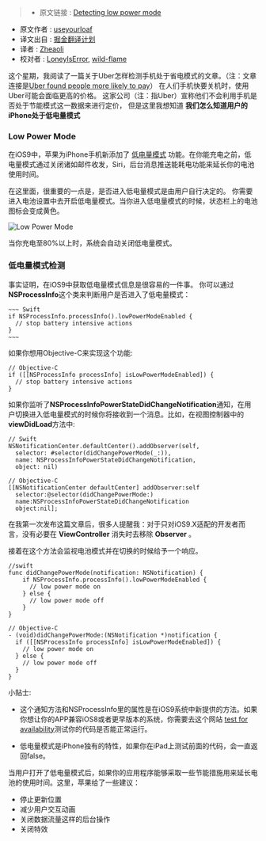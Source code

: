 >* 原文链接 : [Detecting low power mode](http://useyourloaf.com/blog/detecting-low-power-mode/)
* 原文作者 : [useyourloaf](http://useyourloaf.com/)
* 译文出自 : [掘金翻译计划](https://github.com/xitu/gold-miner)
* 译者 : [Zheaoli](https://github.com/Zheaoli)
* 校对者 : [LoneyIsError](https://github.com/LoneyIsError), [wild-flame](https://github.com/wild-flame)


这个星期，我阅读了一篇关于Uber怎样检测手机处于省电模式的文章。（注：文章连接是[Uber found people more likely to pay](http://www.npr.org/2016/05/17/478266839/this-is-your-brain-on-uber)） 在人们手机快要关机时，使用Uber可能会面临更高的价格。 这家公司（注：指Uber）宣称他们不会利用手机是否处于节能模式这一数据来进行定价， 但是这里我想知道 **我们怎么知道用户的iPhone处于低电量模式**


### Low Power Mode

在iOS9中，苹果为iPhone手机新添加了 [低电量模式](https://support.apple.com/en-gb/HT205234) 功能。在你能充电之前，低电量模式通过关闭诸如邮件收发，Siri，后台消息推送能耗电功能来延长你的电池使用时间。

在这里面，很重要的一点是，是否进入低电量模式是由用户自行决定的。 你需要进入电池设置中去开启低电量模式。当你进入低电量模式的时候，状态栏上的电池图标会变成黄色。

![Low Power Mode](http://ww3.sinaimg.cn/large/72f96cbajw1f4dvuztcnej20m80et0u9)

当你充电至80%以上时，系统会自动关闭低电量模式。

### 低电量模式检测

事实证明，在iOS9中获取低电量模式信息是很容易的一件事。 你可以通过**NSProcessInfo**这个类来判断用户是否进入了低电量模式：

    ~~~ Swift
    if NSProcessInfo.processInfo().lowPowerModeEnabled {
      // stop battery intensive actions
    }
    ~~~

如果你想用Objective-C来实现这个功能:

    // Objective-C
    if ([[NSProcessInfo processInfo] isLowPowerModeEnabled]) {
      // stop battery intensive actions
    }

如果你监听了**NSProcessInfoPowerStateDidChangeNotification**通知，在用户切换进入低电量模式的时候你将接收到一个消息。比如，在视图控制器中的**viewDidLoad**方法中:

    // Swift
    NSNotificationCenter.defaultCenter().addObserver(self,
      selector: #selector(didChangePowerMode(_:)),
      name: NSProcessInfoPowerStateDidChangeNotification,
      object: nil)

    // Objective-C
    [[NSNotificationCenter defaultCenter] addObserver:self
      selector:@selector(didChangePowerMode:)
      name:NSProcessInfoPowerStateDidChangeNotification
      object:nil];

在我第一次发布这篇文章后，很多人提醒我：对于只对iOS9.X适配的开发者而言，没有必要在 **ViewController** 消失时去移除 **Observer** 。

接着在这个方法会监视电池模式并在切换的时候给予一个响应。

    //swift
    func didChangePowerMode(notification: NSNotification) {
        if NSProcessInfo.processInfo().lowPowerModeEnabled {
          // low power mode on
        } else {
          // low power mode off
        }
    }

    // Objective-C
    - (void)didChangePowerMode:(NSNotification *)notification {
      if ([[NSProcessInfo processInfo] isLowPowerModeEnabled]) {
        // low power mode on
      } else {
        // low power mode off
      }
    }

小贴士:

*   这个通知方法和NSProcessInfo里的属性是在iOS9系统中新提供的方法。如果你想让你的APP兼容iOS8或者更早版本的系统，你需要去这个网站 [test for availability](http://useyourloaf.com/blog/checking-api-availability-with-swift/)测试你的代码是否能正常运行。

*   低电量模式是iPhone独有的特性，如果你在iPad上测试前面的代码，会一直返回false。


当用户打开了低电量模式后，如果你的应用程序能够采取一些节能措施用来延长电池的使用时间。这里，苹果给了一些建议：



*   停止更新位置
*   减少用户交互动画
*   关闭数据流量这样的后台操作
*   关闭特效
